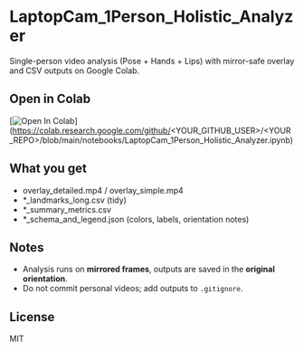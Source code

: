 # LaptopCam_1Person_Holistic_Analyzer

Single-person video analysis (Pose + Hands + Lips) with mirror-safe overlay and CSV outputs on Google Colab.

## Open in Colab
[![Open In Colab](https://colab.research.google.com/assets/colab-badge.svg)]
(https://colab.research.google.com/github/<YOUR_GITHUB_USER>/<YOUR_REPO>/blob/main/notebooks/LaptopCam_1Person_Holistic_Analyzer.ipynb)

## What you get
- overlay_detailed.mp4 / overlay_simple.mp4
- *_landmarks_long.csv (tidy)
- *_summary_metrics.csv
- *_schema_and_legend.json (colors, labels, orientation notes)

## Notes
- Analysis runs on **mirrored frames**, outputs are saved in the **original orientation**.
- Do not commit personal videos; add outputs to `.gitignore`.

## License
MIT
